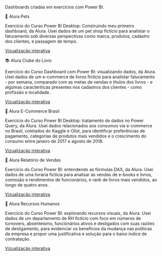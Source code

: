 Dashboards criadas em exercícios com Power BI.

:paw_prints: Alura Pets

  Exercício do Curso Power BI Desktop: Construindo meu primeiro dashboard, da Alura. Usei dados de um pet shop fictício para analistar o faturamento sob diversas perspectivas como marca, produtos, cadastro dos clientes, e passagem de tempo.

[Vizualização interativa](https://app.powerbi.com/reportEmbed?reportId=5a871265-16a1-4e6b-9248-ebae5db203eb&autoAuth=true&ctid=67aa405f-06b1-4d86-a2d4-cba52ba2479c&config=eyJjbHVzdGVyVXJsIjoiaHR0cHM6Ly93YWJpLWJyYXppbC1zb3V0aC1yZWRpcmVjdC5hbmFseXNpcy53aW5kb3dzLm5ldC8ifQ%3D%3D)

:books: Alura Clube do Livro

  Exercício do Curso Dashboard com Power BI: visualizando dados, da Alura. Usei dados de um e-commerce de livros fictício para analistar faturamento - por semana, comparado com as metas de vendas e títulos dos livros - e algumas caracteríticas presentes nos cadastros dos clientes - como profissão e localidade.

[Vizualização interativa](https://app.powerbi.com/reportEmbed?reportId=13cf512a-2568-4740-9c7d-c0fd66c91d21&autoAuth=true&ctid=67aa405f-06b1-4d86-a2d4-cba52ba2479c&config=eyJjbHVzdGVyVXJsIjoiaHR0cHM6Ly93YWJpLWJyYXppbC1zb3V0aC1yZWRpcmVjdC5hbmFseXNpcy53aW5kb3dzLm5ldC8ifQ%3D%3D)

:shopping_cart: Alura E-Commerce Brasil

  Exercício do Curso Power BI Desktop: tratamento de dados no Power Query, da Alura. Usei dados relacionados aos consumos via e-commerce no Brasil, coletados do Kaggle e Olist, para identificar preferências de pagamento, categorias de produtos mais vendidos e o crescimento do consumo entre janeiro de 2017 e agosto de 2018.
  
[Vizualização interativa](https://app.powerbi.com/reportEmbed?reportId=270f63f2-f171-4b77-88dc-670bd064154e&autoAuth=true&ctid=67aa405f-06b1-4d86-a2d4-cba52ba2479c&config=eyJjbHVzdGVyVXJsIjoiaHR0cHM6Ly93YWJpLWJyYXppbC1zb3V0aC1yZWRpcmVjdC5hbmFseXNpcy53aW5kb3dzLm5ldC8ifQ%3D%3D)

:blue_book: Alura Relatório de Vendas

  Exercício do Curso Power BI: entendendo as fórmulas DAX, da Alura. Usei dados de uma livraria fictícia para analisar as vendas de e-books e livros, comissão e rendimentos de funcionários, e rank de livros mais vendidos, ao longo de quatro anos.

[Vizualização interativa](https://app.powerbi.com/reportEmbed?reportId=1822e33b-90a9-4a5c-8927-edce96598060&autoAuth=true&ctid=67aa405f-06b1-4d86-a2d4-cba52ba2479c&config=eyJjbHVzdGVyVXJsIjoiaHR0cHM6Ly93YWJpLWJyYXppbC1zb3V0aC1yZWRpcmVjdC5hbmFseXNpcy53aW5kb3dzLm5ldC8ifQ%3D%3D)

:busts_in_silhouette: Alura Recursos Humanos

  Exercício do Curso Power BI: explorando recursos visuais, da Alura. Usei dados de um departamento de RH fictício com foco em números de turnovers, absenteísmo, funcionários ativos e desligados com suas razões de desligamento, para evidenciar os benefícios da mudança nas políticas da empresa e propor uma justificativa e solução para o baixo índice de contratação.

[Vizualização interativa](https://app.powerbi.com/reportEmbed?reportId=2a43ca48-cf04-4425-bb57-08390d3877b0&autoAuth=true&ctid=67aa405f-06b1-4d86-a2d4-cba52ba2479c&config=eyJjbHVzdGVyVXJsIjoiaHR0cHM6Ly93YWJpLWJyYXppbC1zb3V0aC1yZWRpcmVjdC5hbmFseXNpcy53aW5kb3dzLm5ldC8ifQ%3D%3D)
